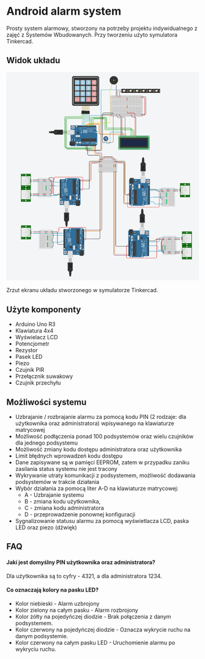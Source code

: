 # Android alarm system

Prosty system alarmowy, stworzony na potrzeby projektu indywidualnego z zajęć z Systemów Wbudowanych.
Przy tworzeniu użyto symulatora Tinkercad.





## Widok układu

![Circuit](https://github.com/Mr-Victor16/arduino-alarm-system/blob/main/circuit.png?raw=true)

Zrzut ekranu układu stworzonego w symulatorze Tinkercad.


## Użyte komponenty
- Arduino Uno R3
- Klawiatura 4x4
- Wyświelacz LCD
- Potencjometr
- Rezystor
- Pasek LED
- Piezo
- Czujnik PIR
- Przełącznik suwakowy
- Czujnik przechyłu

## Możliwości systemu

- Uzbrajanie / rozbrajanie alarmu za pomocą kodu PIN (2 rodzaje: dla użytkownika oraz administratora) wpisywanego na klawiaturze matrycowej
- Możliwość podłączenia ponad 100 podsystemów oraz wielu czujników dla jednego podsystemu
- Możliwość zmiany kodu dostępu administratora oraz użytkownika
- Limit błędnych wprowadzeń kodu dostępu
- Dane zapisywane są w pamięci EEPROM, zatem w przypadku zaniku zasilania status systemu nie jest tracony
- Wykrywanie utraty komunikacji z podsystemem, możliwość dodawania podsystemów w trakcie działania
- Wybór działania za pomocą liter A-D na klawiaturze matrycowej:
    - A - Uzbrajanie systemu
    - B - zmiana kodu użytkownika,
    - C - zmiana kodu administratora
    - D - przeprowadzenie ponownej konfiguracji
- Sygnalizowanie statusu alarmu za pomocą wyświetlacza LCD, paska LED oraz piezo (dźwięk)

## FAQ

#### Jaki jest domyślny PIN użytkownika oraz administratora?

Dla użytkownika są to cyfry - 4321, a dla administratora 1234.

#### Co oznaczają kolory na pasku LED?

- Kolor niebieski - Alarm uzbrojony
- Kolor zielony na całym pasku - Alarm rozbrojony
- Kolor żółty na pojedyńczej diodzie - Brak połączenia z danym podsystemem.
- Kolor czerwony na pojedyńczej diodzie - Oznacza wykrycie ruchu na danym podsystemie. 
- Kolor czerwony na całym pasku LED - Uruchomienie alarmu po wykryciu ruchu.
